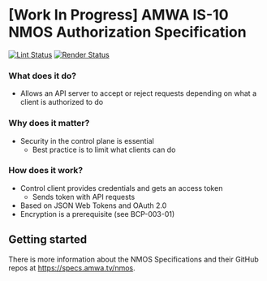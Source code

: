 # \[Work In Progress\] AMWA IS-10 NMOS Authorization Specification

[![Lint Status](https://github.com/AMWA-TV/nmos-authorization/workflows/Lint/badge.svg)](https://github.com/AMWA-TV/nmos-authorization/actions?query=workflow%3ALint)
[![Render Status](https://github.com/AMWA-TV/nmos-authorization/workflows/Render/badge.svg)](https://github.com/AMWA-TV/nmos-authorization/actions?query=workflow%3ARender)

<!-- INTRO-START -->

### What does it do?

- Allows an API server to accept or reject requests depending on what a client is authorized to do

### Why does it matter?

- Security in the control plane is essential
  - Best practice is to limit what clients can do

### How does it work?

- Control client provides credentials and gets an access token
  - Sends token with API requests
- Based on JSON Web Tokens and OAuth 2.0
- Encryption is a prerequisite (see BCP-003-01)

<!-- INTRO-END -->

## Getting started

There is more information about the NMOS Specifications and their GitHub repos at <https://specs.amwa.tv/nmos>.
